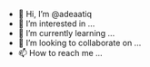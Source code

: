 - 👋 Hi, I’m @adeaatiq
- 👀 I’m interested in ...
- 🌱 I’m currently learning ...
- 💞️ I’m looking to collaborate on ...
- 📫 How to reach me ...

<!---
adeaatiq/adeaatiq is a ✨ special ✨ repository because its `README.md` (this file) appears on your GitHub profile.
You can click the Preview link to take a look at your changes.
--->
